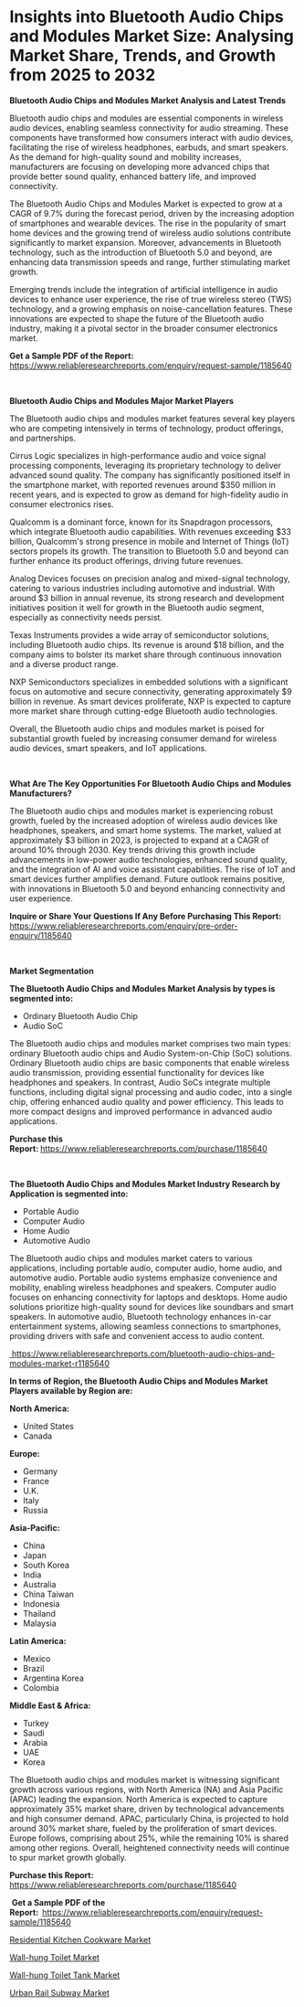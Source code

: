 <p><h1>Insights into Bluetooth Audio Chips and Modules Market Size: Analysing Market Share, Trends, and Growth from 2025 to 2032</h1></p><p><strong>Bluetooth Audio Chips and Modules Market Analysis and Latest Trends</strong></p>
<p><p>Bluetooth audio chips and modules are essential components in wireless audio devices, enabling seamless connectivity for audio streaming. These components have transformed how consumers interact with audio devices, facilitating the rise of wireless headphones, earbuds, and smart speakers. As the demand for high-quality sound and mobility increases, manufacturers are focusing on developing more advanced chips that provide better sound quality, enhanced battery life, and improved connectivity.</p><p>The Bluetooth Audio Chips and Modules Market is expected to grow at a CAGR of 9.7% during the forecast period, driven by the increasing adoption of smartphones and wearable devices. The rise in the popularity of smart home devices and the growing trend of wireless audio solutions contribute significantly to market expansion. Moreover, advancements in Bluetooth technology, such as the introduction of Bluetooth 5.0 and beyond, are enhancing data transmission speeds and range, further stimulating market growth.</p><p>Emerging trends include the integration of artificial intelligence in audio devices to enhance user experience, the rise of true wireless stereo (TWS) technology, and a growing emphasis on noise-cancellation features. These innovations are expected to shape the future of the Bluetooth audio industry, making it a pivotal sector in the broader consumer electronics market.</p></p>
<p><strong>Get a Sample PDF of the Report:&nbsp;</strong> <a href="https://www.reliableresearchreports.com/enquiry/request-sample/1185640?utm_campaign=24&utm_medium=2&utm_source=Github&utm_content=ia&utm_term=11012025&utm_id=bluetooth-audio-chips-and-modules">https://www.reliableresearchreports.com/enquiry/request-sample/1185640</a></p>
<p>&nbsp;</p>
<p><strong>Bluetooth Audio Chips and Modules Major Market Players</strong></p>
<p><p>The Bluetooth audio chips and modules market features several key players who are competing intensively in terms of technology, product offerings, and partnerships. </p><p>Cirrus Logic specializes in high-performance audio and voice signal processing components, leveraging its proprietary technology to deliver advanced sound quality. The company has significantly positioned itself in the smartphone market, with reported revenues around $350 million in recent years, and is expected to grow as demand for high-fidelity audio in consumer electronics rises.</p><p>Qualcomm is a dominant force, known for its Snapdragon processors, which integrate Bluetooth audio capabilities. With revenues exceeding $33 billion, Qualcomm's strong presence in mobile and Internet of Things (IoT) sectors propels its growth. The transition to Bluetooth 5.0 and beyond can further enhance its product offerings, driving future revenues.</p><p>Analog Devices focuses on precision analog and mixed-signal technology, catering to various industries including automotive and industrial. With around $3 billion in annual revenue, its strong research and development initiatives position it well for growth in the Bluetooth audio segment, especially as connectivity needs persist.</p><p>Texas Instruments provides a wide array of semiconductor solutions, including Bluetooth audio chips. Its revenue is around $18 billion, and the company aims to bolster its market share through continuous innovation and a diverse product range.</p><p>NXP Semiconductors specializes in embedded solutions with a significant focus on automotive and secure connectivity, generating approximately $9 billion in revenue. As smart devices proliferate, NXP is expected to capture more market share through cutting-edge Bluetooth audio technologies.</p><p>Overall, the Bluetooth audio chips and modules market is poised for substantial growth fueled by increasing consumer demand for wireless audio devices, smart speakers, and IoT applications.</p></p>
<p>&nbsp;</p>
<p><strong>What Are The Key Opportunities For Bluetooth Audio Chips and Modules Manufacturers?</strong></p>
<p><p>The Bluetooth audio chips and modules market is experiencing robust growth, fueled by the increased adoption of wireless audio devices like headphones, speakers, and smart home systems. The market, valued at approximately $3 billion in 2023, is projected to expand at a CAGR of around 10% through 2030. Key trends driving this growth include advancements in low-power audio technologies, enhanced sound quality, and the integration of AI and voice assistant capabilities. The rise of IoT and smart devices further amplifies demand. Future outlook remains positive, with innovations in Bluetooth 5.0 and beyond enhancing connectivity and user experience.</p></p>
<p><strong>Inquire or Share Your Questions If Any Before Purchasing This Report:</strong> <a href="https://www.reliableresearchreports.com/enquiry/pre-order-enquiry/1185640?utm_campaign=24&utm_medium=2&utm_source=Github&utm_content=ia&utm_term=11012025&utm_id=bluetooth-audio-chips-and-modules">https://www.reliableresearchreports.com/enquiry/pre-order-enquiry/1185640</a></p>
<p>&nbsp;</p>
<p><strong>Market Segmentation</strong></p>
<p><strong>The Bluetooth Audio Chips and Modules Market Analysis by types is segmented into:</strong></p>
<p><ul><li>Ordinary Bluetooth Audio Chip</li><li>Audio SoC</li></ul></p>
<p><p>The Bluetooth audio chips and modules market comprises two main types: ordinary Bluetooth audio chips and Audio System-on-Chip (SoC) solutions. Ordinary Bluetooth audio chips are basic components that enable wireless audio transmission, providing essential functionality for devices like headphones and speakers. In contrast, Audio SoCs integrate multiple functions, including digital signal processing and audio codec, into a single chip, offering enhanced audio quality and power efficiency. This leads to more compact designs and improved performance in advanced audio applications.</p></p>
<p><strong>Purchase this Report:&nbsp;</strong><a href="https://www.reliableresearchreports.com/purchase/1185640?utm_campaign=24&utm_medium=2&utm_source=Github&utm_content=ia&utm_term=11012025&utm_id=bluetooth-audio-chips-and-modules">https://www.reliableresearchreports.com/purchase/1185640</a></p>
<p>&nbsp;</p>
<p><strong>The Bluetooth Audio Chips and Modules Market Industry Research by Application is segmented into:</strong></p>
<p><ul><li>Portable Audio</li><li>Computer Audio</li><li>Home Audio</li><li>Automotive Audio</li></ul></p>
<p><p>The Bluetooth audio chips and modules market caters to various applications, including portable audio, computer audio, home audio, and automotive audio. Portable audio systems emphasize convenience and mobility, enabling wireless headphones and speakers. Computer audio focuses on enhancing connectivity for laptops and desktops. Home audio solutions prioritize high-quality sound for devices like soundbars and smart speakers. In automotive audio, Bluetooth technology enhances in-car entertainment systems, allowing seamless connections to smartphones, providing drivers with safe and convenient access to audio content.</p></p>
<p><a href="https://www.reliableresearchreports.com/bluetooth-audio-chips-and-modules-market-r1185640?utm_campaign=24&utm_medium=2&utm_source=Github&utm_content=ia&utm_term=11012025&utm_id=bluetooth-audio-chips-and-modules">&nbsp;https://www.reliableresearchreports.com/bluetooth-audio-chips-and-modules-market-r1185640</a></p>
<p><strong>In terms of Region, the Bluetooth Audio Chips and Modules Market Players available by Region are:</strong></p>
<p>
    <p> <strong> North America: </strong>
        <ul>
            <li>United States</li>
            <li>Canada</li>
        </ul>
        </p> 
    <p> <strong> Europe: </strong>
        <ul>
            <li>Germany</li>
            <li>France</li>
            <li>U.K.</li>
            <li>Italy</li>
            <li>Russia</li>
        </ul>
        </p> 
    <p> <strong> Asia-Pacific: </strong>
        <ul>
            <li>China</li>
            <li>Japan</li>
            <li>South Korea</li>
            <li>India</li>
            <li>Australia</li>
            <li>China Taiwan</li>
            <li>Indonesia</li>
            <li>Thailand</li>
            <li>Malaysia</li>
        </ul>
        </p> 
    <p> <strong> Latin America: </strong>
        <ul>
            <li>Mexico</li>
            <li>Brazil</li>
            <li>Argentina Korea</li>
            <li>Colombia</li>
        </ul>
        </p> 
    <p> <strong> Middle East & Africa: </strong>
        <ul>
            <li>Turkey</li>
            <li>Saudi</li>
            <li>Arabia</li>
            <li>UAE</li>
            <li>Korea</li>
        </ul>
    </p>
    </p>
<p><p>The Bluetooth audio chips and modules market is witnessing significant growth across various regions, with North America (NA) and Asia Pacific (APAC) leading the expansion. North America is expected to capture approximately 35% market share, driven by technological advancements and high consumer demand. APAC, particularly China, is projected to hold around 30% market share, fueled by the proliferation of smart devices. Europe follows, comprising about 25%, while the remaining 10% is shared among other regions. Overall, heightened connectivity needs will continue to spur market growth globally.</p></p>
<p><strong>Purchase this Report: </strong><a href="https://www.reliableresearchreports.com/purchase/1185640?utm_campaign=24&utm_medium=2&utm_source=Github&utm_content=ia&utm_term=11012025&utm_id=bluetooth-audio-chips-and-modules">https://www.reliableresearchreports.com/purchase/1185640</a></p>
<p>&nbsp;<strong>Get a Sample PDF of the Report:&nbsp;&nbsp;</strong><a href="https://www.reliableresearchreports.com/enquiry/request-sample/1185640?utm_campaign=24&utm_medium=2&utm_source=Github&utm_content=ia&utm_term=11012025&utm_id=bluetooth-audio-chips-and-modules">https://www.reliableresearchreports.com/enquiry/request-sample/1185640</a></p>
<p><strong></strong></p>
<p><p><a href="https://github.com/steidmindy199393/Market-Research-Report-List-1/blob/main/residential-kitchen-cookware-market.md?utm_campaign=24&utm_medium=2&utm_source=Github&utm_content=ia&utm_term=11012025&utm_id=bluetooth-audio-chips-and-modules">Residential Kitchen Cookware Market</a></p><p><a href="https://github.com/klindsey95/Market-Research-Report-List-1/blob/main/wall-hung-toilet-market.md?utm_campaign=24&utm_medium=2&utm_source=Github&utm_content=ia&utm_term=11012025&utm_id=bluetooth-audio-chips-and-modules">Wall-hung Toilet Market</a></p><p><a href="https://github.com/delindacallegari68/Market-Research-Report-List-1/blob/main/wall-hung-toilet-tank-market.md?utm_campaign=24&utm_medium=2&utm_source=Github&utm_content=ia&utm_term=11012025&utm_id=bluetooth-audio-chips-and-modules">Wall-hung Toilet Tank Market</a></p><p><a href="https://github.com/elizabethdagraca/Market-Research-Report-List-5/blob/main/urban-rail-subway-market.md?utm_campaign=24&utm_medium=2&utm_source=Github&utm_content=ia&utm_term=11012025&utm_id=bluetooth-audio-chips-and-modules">Urban Rail Subway Market</a></p></p>
